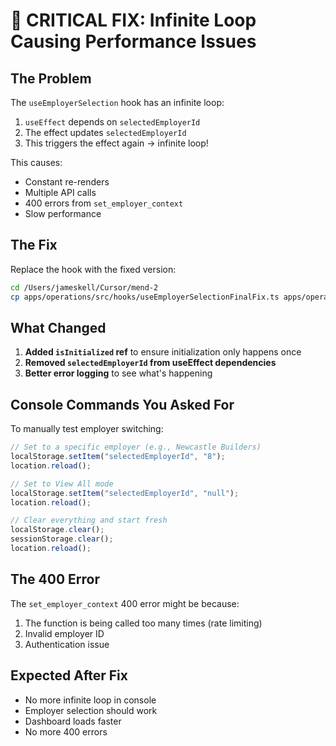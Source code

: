# 🚨 CRITICAL FIX: Infinite Loop Causing Performance Issues

## The Problem
The `useEmployerSelection` hook has an infinite loop:
1. `useEffect` depends on `selectedEmployerId`
2. The effect updates `selectedEmployerId`
3. This triggers the effect again → infinite loop!

This causes:
- Constant re-renders
- Multiple API calls
- 400 errors from `set_employer_context`
- Slow performance

## The Fix

Replace the hook with the fixed version:

```bash
cd /Users/jameskell/Cursor/mend-2
cp apps/operations/src/hooks/useEmployerSelectionFinalFix.ts apps/operations/src/hooks/useEmployerSelection.ts
```

## What Changed

1. **Added `isInitialized` ref** to ensure initialization only happens once
2. **Removed `selectedEmployerId` from useEffect dependencies**
3. **Better error logging** to see what's happening

## Console Commands You Asked For

To manually test employer switching:

```javascript
// Set to a specific employer (e.g., Newcastle Builders)
localStorage.setItem("selectedEmployerId", "8");
location.reload();

// Set to View All mode
localStorage.setItem("selectedEmployerId", "null");
location.reload();

// Clear everything and start fresh
localStorage.clear();
sessionStorage.clear();
location.reload();
```

## The 400 Error

The `set_employer_context` 400 error might be because:
1. The function is being called too many times (rate limiting)
2. Invalid employer ID
3. Authentication issue

## Expected After Fix

- No more infinite loop in console
- Employer selection should work
- Dashboard loads faster
- No more 400 errors
